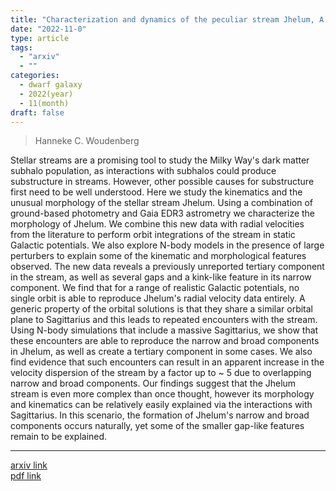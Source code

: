 ```yaml
---
title: "Characterization and dynamics of the peculiar stream Jhelum, A tentative role for the Sagittarius dwarf galaxy"
date: "2022-11-0"
type: article
tags:
  - "arxiv"
  - ""
categories:
  - dwarf galaxy
  - 2022(year)
  - 11(month)
draft: false
---
```


> Hanneke C. Woudenberg

Stellar streams are a promising tool to study the Milky Way's dark matter subhalo population, as interactions with subhalos could produce substructure in streams. However, other possible causes for substructure first need to be well understood. Here we study the kinematics and the unusual morphology of the stellar stream Jhelum. Using a combination of ground-based photometry and Gaia EDR3 astrometry we characterize the morphology of Jhelum. We combine this new data with radial velocities from the literature to perform orbit integrations of the stream in static Galactic potentials. We also explore N-body models in the presence of large perturbers to explain some of the kinematic and morphological features observed. The new data reveals a previously unreported tertiary component in the stream, as well as several gaps and a kink-like feature in its narrow component. We find that for a range of realistic Galactic potentials, no single orbit is able to reproduce Jhelum's radial velocity data entirely. A generic property of the orbital solutions is that they share a similar orbital plane to Sagittarius and this leads to repeated encounters with the stream. Using N-body simulations that include a massive Sagittarius, we show that these encounters are able to reproduce the narrow and broad components in Jhelum, as well as create a tertiary component in some cases. We also find evidence that such encounters can result in an apparent increase in the velocity dispersion of the stream by a factor up to ~ 5 due to overlapping narrow and broad components. Our findings suggest that the Jhelum stream is even more complex than once thought, however its morphology and kinematics can be relatively easily explained via the interactions with Sagittarius. In this scenario, the formation of Jhelum's narrow and broad components occurs naturally, yet some of the smaller gap-like features remain to be explained.

---

[arxiv link](https://arxiv.org/abs/2202.02132)  
[pdf link](https://arxiv.org/pdf/2202.02132)